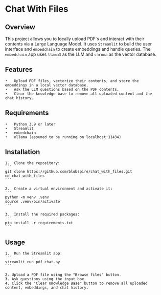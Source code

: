 # Chat With Files


## Overview
 
This project allows you to locally upload PDF's and interact with their contents via a Large Language Model. It uses `Streamlit` to build the user interface and `embedchain` to create embeddings and handle queries. The `embedchain` app uses `llama3` as the LLM and `chroma` as the vector database.


## Features

	•	Upload PDF files, vectorize their contents, and store the embeddings in a local vector database.
	•	Ask the LLM questions based on the PDF contents.
	•	Clear the knowledge base to remove all uploaded content and the chat history.


## Requirements

	•	Python 3.9 or later
	•	Streamlit
	•	embedchain
	•	ollama (assumed to be running on localhost:11434)


## Installation

	1.	Clone the repository:
    ```
    git clone https://github.com/blobspire/chat_with_files.git
    cd chat_with_files
    ```

    2.	Create a virtual environment and activate it:
    ```
    python -m venv .venv
    source .venv/bin/activate
    ```

    3.	Install the required packages:
    ```
    pip install -r requirements.txt
    ```


## Usage

    1.	Run the Streamlit app:
    ```
    streamlit run pdf_chat.py
    ```

    2. Upload a PDF file using the "Browse files" button.
    3. Ask questions using the input box.
    4. Click the "Clear Knowledge Base" button to remove all uploaded content, embeddings, and chat history.